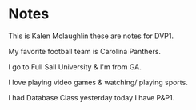 # Notes

This is Kalen Mclaughlin these are notes for DVP1.

My favorite football team is Carolina Panthers.

I go to Full Sail University & I'm from GA.

I love playing video games & watching/ playing sports.

I had Database Class yesterday today I have P&P1.